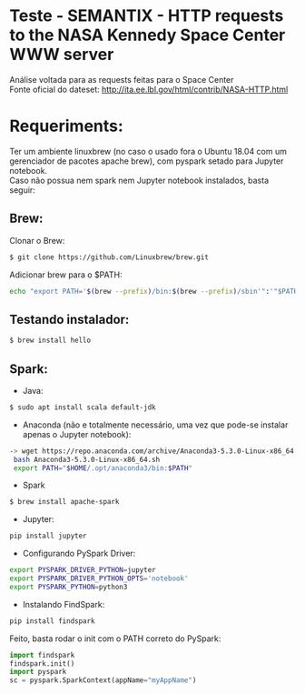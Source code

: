 # Teste - SEMANTIX - HTTP requests to the NASA Kennedy Space Center WWW server
Análise voltada para as requests feitas para o Space Center <br>
Fonte oficial do dateset: http://ita.ee.lbl.gov/html/contrib/NASA-HTTP.html


# Requeriments:
Ter um ambiente linuxbrew (no caso o usado fora o Ubuntu 18.04 com um gerenciador de pacotes apache brew), com pyspark setado para Jupyter notebook. <br> 
Caso não possua nem spark nem Jupyter notebook instalados, basta seguir:

## Brew:
Clonar o Brew: 
```sh
$ git clone https://github.com/Linuxbrew/brew.git  
``` 
Adicionar brew para o $PATH: 
```sh
echo "export PATH='$(brew --prefix)/bin:$(brew --prefix)/sbin'":'"$PATH"' >>~/.profile
```
## Testando instalador: 
```sh
$ brew install hello
```
## Spark:
- Java:
```sh
$ sudo apt install scala default-jdk
```
- Anaconda (não e totalmente necessário, uma vez que pode-se instalar apenas o Jupyter notebook):
```sh
-> wget https://repo.anaconda.com/archive/Anaconda3-5.3.0-Linux-x86_64.sh
 bash Anaconda3-5.3.0-Linux-x86_64.sh
 export PATH="$HOME/.opt/anaconda3/bin:$PATH"
```
- Spark
```sh
$ brew install apache-spark
```
- Jupyter: 
```sh
pip install jupyter
```
- Configurando PySpark Driver:
```sh
export PYSPARK_DRIVER_PYTHON=jupyter
export PYSPARK_DRIVER_PYTHON_OPTS='notebook'
export PYSPARK_PYTHON=python3
```
- Instalando FindSpark:
```sh
pip install findspark
```
Feito, basta rodar o init com o PATH correto do PySpark:
```python
import findspark
findspark.init()
import pyspark
sc = pyspark.SparkContext(appName="myAppName")
```



